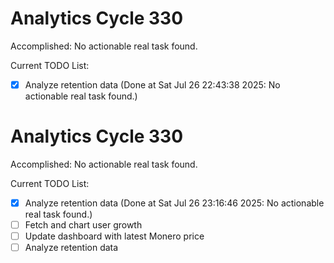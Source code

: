 # Analytics Cycle 330

Accomplished: No actionable real task found.

Current TODO List:

- [x] Analyze retention data  (Done at Sat Jul 26 22:43:38 2025: No actionable real task found.)

# Analytics Cycle 330

Accomplished: No actionable real task found.

Current TODO List:

- [x] Analyze retention data  (Done at Sat Jul 26 23:16:46 2025: No actionable real task found.)
- [ ] Fetch and chart user growth
- [ ] Update dashboard with latest Monero price
- [ ] Analyze retention data